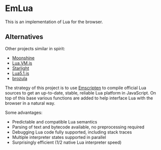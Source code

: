 # EmLua

This is an implementation of Lua for the browser.

## Alternatives

Other projects similar in spirit:
* [Moonshine](http://moonshinejs.org/)
* [Lua.VM.js](https://kripken.github.io/lua.vm.js/lua.vm.js.html)
* [Starlight](http://starlight.paulcuth.me.uk/)
* [Lua5.1.js](https://github.com/logiceditor-com/lua5.1.js)
* [brozula](https://github.com/creationix/brozula)

The strategy of this project is to use [Emscripten](http://kripken.github.io/emscripten-site/)
to compile official Lua sources to get an up-to-date, stable, reliable
Lua platform in JavaScript. On top of this base various functions are
added to help interface Lua with the browser in a natural way.

Some advantages:
* Predictable and compatible Lua semantics
* Parsing of text and bytecode available, no preprocessing required
* Debugging Lua code fully supported, including stack traces
* Multiple interpreter states supported in parallel
* Surprisingly efficient (1/2 native Lua interpreter speed)
